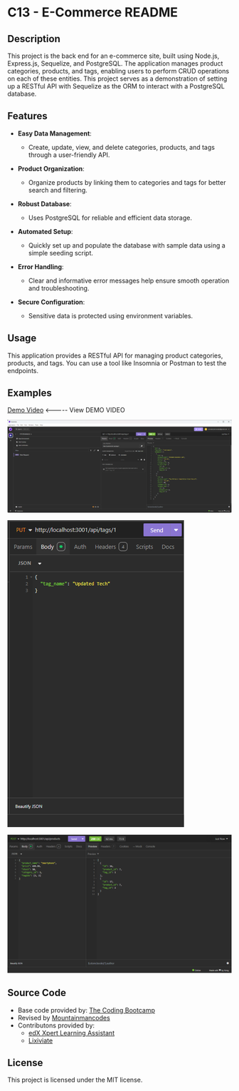 # C13 - E-Commerce README

## Description

This project is the back end for an e-commerce site, built using Node.js, Express.js, Sequelize, and PostgreSQL. The application manages product categories, products, and tags, enabling users to perform CRUD operations on each of these entities. This project serves as a demonstration of setting up a RESTful API with Sequelize as the ORM to interact with a PostgreSQL database.

## Features

- **Easy Data Management**:
  - Create, update, view, and delete categories, products, and tags through a user-friendly API.

- **Product Organization**:
  - Organize products by linking them to categories and tags for better search and filtering.

- **Robust Database**:
  - Uses PostgreSQL for reliable and efficient data storage.

- **Automated Setup**:
  - Quickly set up and populate the database with sample data using a simple seeding script.

- **Error Handling**:
  - Clear and informative error messages help ensure smooth operation and troubleshooting.

- **Secure Configuration**:
  - Sensitive data is protected using environment variables.

## Usage

This application provides a RESTful API for managing product categories, products, and tags. You can use a tool like Insomnia or Postman to test the endpoints.

## Examples

[Demo Video](https://drive.google.com/file/d/1Bv9559CEImrF2O1yHpkrBVSZfoheiT70/view?usp=sharing) <----- View DEMO VIDEO

![Example 1](./images/Example1.png)

![Example 2](./images/Example2.png)

![Example 3](./images/Example3.png)

## Source Code

- Base code provided by: [The Coding Bootcamp](https://github.com/coding-boot-camp/bookish-sniffle)
- Revised by [Mountainmancodes](https://github.com/Mountainmancodes)
- Contributons provided by:
  - [edX Xpert Learning Assistant](https://www.edx.org/)
  - [Lixiviate](https://github.com/Lixiviate)

## License

This project is licensed under the MIT license.